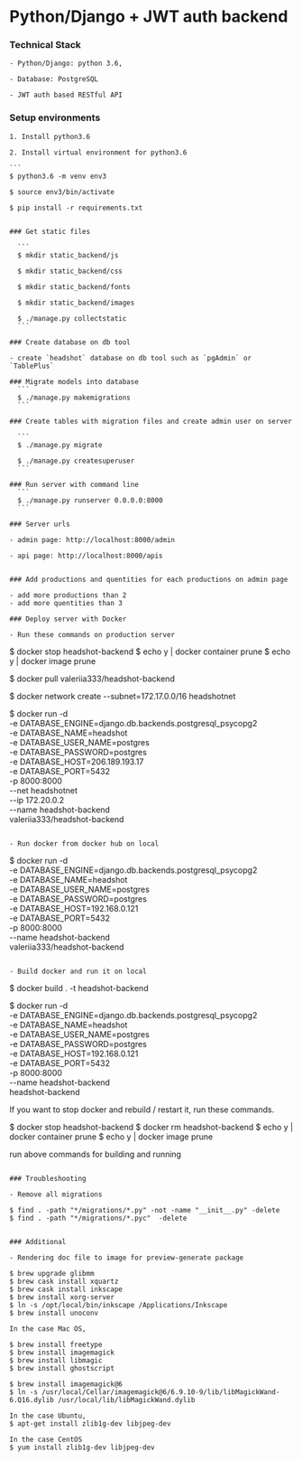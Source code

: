 Python/Django + JWT auth backend
================================

### Technical Stack

	- Python/Django: python 3.6,

	- Database: PostgreSQL

	- JWT auth based RESTful API

### Setup environments

	1. Install python3.6 

	2. Install virtual environment for python3.6

	```
	$ python3.6 -m venv env3

	$ source env3/bin/activate

	$ pip install -r requirements.txt
  ```
	
### Get static files

	```
	$ mkdir static_backend/js
	
	$ mkdir static_backend/css

	$ mkdir static_backend/fonts

	$ mkdir static_backend/images

	$ ./manage.py collectstatic
	```

### Create database on db tool

- create `headshot` database on db tool such as `pgAdmin` or `TablePlus`

### Migrate models into database
	```
	$ ./manage.py makemigrations
	```

### Create tables with migration files and create admin user on server

	```
	$ ./manage.py migrate

	$ ./manage.py createsuperuser
	```

### Run server with command line
	```
	$ ./manage.py runserver 0.0.0.0:8000
	```

### Server urls

- admin page: http://localhost:8000/admin

- api page: http://localhost:8000/apis


### Add productions and quentities for each productions on admin page

- add more productions than 2
- add more quentities than 3

### Deploy server with Docker

- Run these commands on production server

```
$ docker stop headshot-backend
$ echo y | docker container prune
$ echo y | docker image prune

$ docker pull valeriia333/headshot-backend

$ docker network create --subnet=172.17.0.0/16 headshotnet

$ docker run -d \
	-e DATABASE_ENGINE=django.db.backends.postgresql_psycopg2 \
	-e DATABASE_NAME=headshot \
	-e DATABASE_USER_NAME=postgres \
	-e DATABASE_PASSWORD=postgres \
	-e DATABASE_HOST=206.189.193.17 \
	-e DATABASE_PORT=5432 \
	-p 8000:8000 \
	--net headshotnet \
	--ip 172.20.0.2 \
	--name headshot-backend \
	valeriia333/headshot-backend
```

- Run docker from docker hub on local
```
$ docker run -d \
	-e DATABASE_ENGINE=django.db.backends.postgresql_psycopg2 \
	-e DATABASE_NAME=headshot \
	-e DATABASE_USER_NAME=postgres \
	-e DATABASE_PASSWORD=postgres \
	-e DATABASE_HOST=192.168.0.121 \
	-e DATABASE_PORT=5432 \
	-p 8000:8000 \
	--name headshot-backend \
	valeriia333/headshot-backend
```

- Build docker and run it on local

```
$ docker build . -t headshot-backend

$ docker run -d \
	-e DATABASE_ENGINE=django.db.backends.postgresql_psycopg2 \
	-e DATABASE_NAME=headshot \
	-e DATABASE_USER_NAME=postgres \
	-e DATABASE_PASSWORD=postgres \
	-e DATABASE_HOST=192.168.0.121 \
	-e DATABASE_PORT=5432 \
	-p 8000:8000 \
	--name headshot-backend \
	headshot-backend

If you want to stop docker and rebuild / restart it, run these commands.

$ docker stop headshot-backend
$ docker rm headshot-backend
$ echo y | docker container prune
$ echo y | docker image prune

run above commands for building and running 

```

### Troubleshooting

- Remove all migrations
```
	$ find . -path "*/migrations/*.py" -not -name "__init__.py" -delete
	$ find . -path "*/migrations/*.pyc"  -delete
```

### Additional 

- Rendering doc file to image for preview-generate package
```
	$ brew upgrade glibmm
	$ brew cask install xquartz
	$ brew cask install inkscape
	$ brew install xorg-server
	$ ln -s /opt/local/bin/inkscape /Applications/Inkscape
	$ brew install unoconv

	In the case Mac OS, 

	$ brew install freetype 
	$ brew install imagemagick
	$ brew install libmagic
	$ brew install ghostscript

	$ brew install imagemagick@6
	$ ln -s /usr/local/Cellar/imagemagick@6/6.9.10-9/lib/libMagickWand-6.Q16.dylib /usr/local/lib/libMagickWand.dylib

	In the case Ubuntu,
	$ apt-get install zlib1g-dev libjpeg-dev

	In the case CentOS
	$ yum install zlib1g-dev libjpeg-dev
```